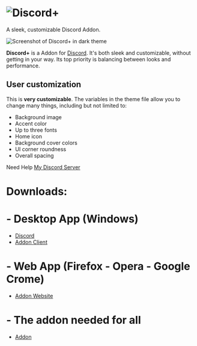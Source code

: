 # ![Discord+](https://github.com/PlusInsta/discord-plus/blob/master/assets/wordmark_white.svg)
A sleek, customizable Discord Addon.

![Screenshot of Discord+ in dark theme](https://cdn.discordapp.com/attachments/560369937084973067/852549506298150922/unknown.png)

**Discord+** is a Addon for [Discord](https://discord.com/). It's both sleek and customizable, without getting in your way. Its top priority is balancing between looks and performance.

## User customization
This is **very customizable**.
The variables in the theme file allow you to change many things, including but not limited to:
* Background image
* Accent color
* Up to three fonts
* Home icon
* Background cover colors
* UI corner roundness
* Overall spacing

Need Help [My Discord Server](https://discord.gg/4fjty9XGVv)

# Downloads: 
# - Desktop App (Windows)
- [Discord](https://discord.com/api/downloads/distributions/app/installers/latest?channel=stable&platform=win&arch=x86)
- [Addon Client](https://github.com/Vencord/Installer/releases/latest/download/VencordInstaller.exe)
# - Web App (Firefox - Opera - Google Crome)
- [Addon Website](https://pastebin.com/4ZM1sMyS)
# - The addon needed for all
- [Addon](https://github.com/Enderkries2011/private-stuff/releases/download/Discord%2B/Discord+.json)
